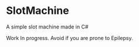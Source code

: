 # SlotMachine
A simple slot machine made in C#

Work In progress.
Avoid if you are prone to Epilepsy.

